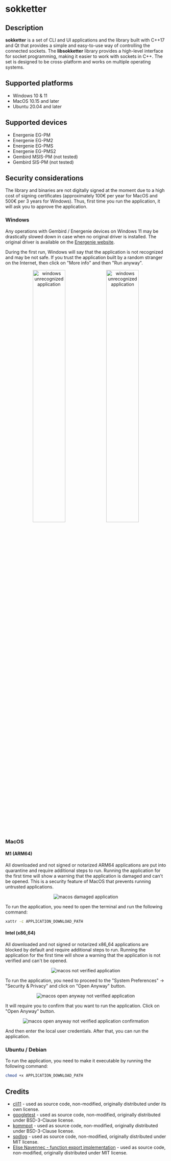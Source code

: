 # sokketter

## Description

**sokketter** is a set of CLI and UI applications and the library built with C++17 and Qt that provides a simple and easy-to-use way of controlling the connected sockets. The **libsokketter** library provides a high-level interface for socket programming, making it easier to work with sockets in C++. The set is designed to be cross-platform and works on multiple operating systems.

## Supported platforms

* Windows 10 & 11
* MacOS 10.15 and later
* Ubuntu 20.04 and later

## Supported devices

* Energenie EG-PM
* Energenie EG-PM2
* Energenie EG-PMS
* Energenie EG-PMS2
* Gembird MSIS-PM (not tested)
* Gembird SIS-PM (not tested)

## Security considerations

The library and binaries are not digitally signed at the moment due to a high cost of signing certificates (approximately 100€ per year for MacOS and 500€ per 3 years for Windows). Thus, first time you run the application, it will ask you to approve the application.

### Windows

Any operations with Gembird / Energenie devices on Windows 11 may be drastically slowed down in case when no original driver is installed.
The original driver is available on the [Energenie website](https://energenie.com/item.aspx?id=7415).

During the first run, Windows will say that the application is not recognized and may be not safe. If you trust the application built by a random stranger on the Internet, then click on "More info" and then "Run anyway".

<p align="center">
<img src="docs/readme-pictures/windows-11-unrecognized-01.png" alt="windows unrecognized application" width="45%"/> <img src="docs/readme-pictures/windows-11-unrecognized-02.png" alt="windows unrecognized application" width="45%"/>
</p>

### MacOS

#### M1 (ARM64)

All downloaded and not signed or notarized ARM64 applications are put into quarantine and require additional steps to run. Running the application for the first time will show a warning that the application is damaged and can't be opened. This is a security feature of MacOS that prevents running untrusted applications.

<p align="center">
<img src="docs/readme-pictures/macos-arm-damaged-app.png" alt="macos damaged application"/>
</p>

To run the application, you need to open the terminal and run the following command:

```bash
xattr -c APPLICATION_DOWNLOAD_PATH
```

#### Intel (x86_64)

All downloaded and not signed or notarized x86_64 applications are blocked by default and require additional steps to run. Running the application for the first time will show a warning that the application is not verified and can't be opened.

<p align="center">
<img src="docs/readme-pictures/macos-intel-not-verified-app.png" alt="macos not verified application"/>
</p>

To run the application, you need to proceed to the "System Preferences" -> "Security & Privacy" and click on "Open Anyway" button.

<p align="center">
<img src="docs/readme-pictures/macos-intel-open-anyway.png" alt="macos open anyway not verified application"/>
</p>

It will require you to confirm that you want to run the application. Click on "Open Anyway" button.

<p align="center">
<img src="docs/readme-pictures/macos-intel-open-anyway-confirmation.png" alt="macos open anyway not verified application confirmation"/>
</p>

And then enter the local user credentials. After that, you can run the application.

### Ubuntu / Debian

To run the application, you need to make it executable by running the following command:

```bash
chmod +x APPLICATION_DOWNLOAD_PATH
```

## Credits

* [cli11](https://github.com/CLIUtils/CLI11) - used as source code, non-modified, originally distributed under its own license.
* [googletest](https://github.com/google/googletest) - used as source code, non-modified, originally distributed under BSD-3-Clause license.
* [kommpot](https://github.com/morwy/kommpot) - used as source code, non-modified, originally distributed under BSD-3-Clause license.
* [spdlog](https://github.com/gabime/spdlog) - used as source code, non-modified, originally distributed under MIT license.
* [Elise Navennec - function export implementation](https://atomheartother.github.io/c++/2018/07/12/CPPDynLib.html) - used as source code, non-modified, originally distributed under MIT license.
